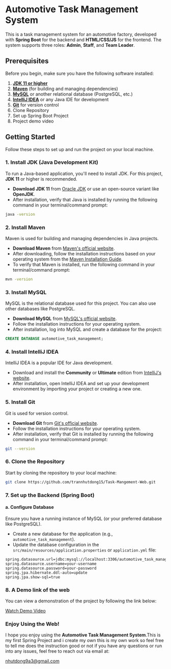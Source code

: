 # Automotive Task Management System

This is a task management system for an automotive factory, developed with **Spring Boot** for the backend and **HTML/CSS/JS** for the frontend. The system supports three roles: **Admin**, **Staff**, and **Team Leader**.

## Prerequisites

Before you begin, make sure you have the following software installed:

1. **[JDK 11 or higher](https://www.oracle.com/java/technologies/javase-jdk11-downloads.html)**
2. **[Maven](https://maven.apache.org/download.cgi)** (for building and managing dependencies)
3. **[MySQL](https://dev.mysql.com/downloads/)** or another relational database (PostgreSQL, etc.)
4. **[IntelliJ IDEA](https://www.jetbrains.com/idea/download/)** or any Java IDE for development
5. **[Git](https://git-scm.com/downloads)** for version control
6. Clone Repository
7. Set up Spring Boot Project
8. Project demo video

## Getting Started

Follow these steps to set up and run the project on your local machine.

### 1. Install JDK (Java Development Kit)

To run a Java-based application, you'll need to install JDK. For this project, **JDK 11** or higher is recommended.

- **Download JDK 11** from [Oracle JDK](https://www.oracle.com/java/technologies/javase-jdk11-downloads.html) or use an open-source variant like **OpenJDK**.
- After installation, verify that Java is installed by running the following command in your terminal/command prompt:

```bash
java -version
```

### 2. Install Maven

Maven is used for building and managing dependencies in Java projects.

- **Download Maven** from [Maven's official website](https://maven.apache.org/download.cgi).
- After downloading, follow the installation instructions based on your operating system from the [Maven Installation Guide](https://maven.apache.org/install.html).
- To verify that Maven is installed, run the following command in your terminal/command prompt:

```bash
mvn -version
```
### 3. Install MySQL

MySQL is the relational database used for this project. You can also use other databases like PostgreSQL.

- **Download MySQL** from [MySQL's official website](https://dev.mysql.com/downloads/).
- Follow the installation instructions for your operating system.
- After installation, log into MySQL and create a database for the project:

```sql
CREATE DATABASE automotive_task_management;
```

### 4. Install IntelliJ IDEA

IntelliJ IDEA is a popular IDE for Java development.

- Download and install the **Community** or **Ultimate** edition from [IntelliJ's website](https://www.jetbrains.com/idea/download/).
- After installation, open IntelliJ IDEA and set up your development environment by importing your project or creating a new one.


### 5. Install Git

Git is used for version control.

- **Download Git** from [Git's official website](https://git-scm.com/downloads).
- Follow the installation instructions for your operating system.
- After installation, verify that Git is installed by running the following command in your terminal/command prompt:

```bash
git --version
```

### 6. Clone the Repository

Start by cloning the repository to your local machine:

```bash
git clone https://github.com/trannhutdong15/Task-Mangement-Web.git
```

### 7. Set up the Backend (Spring Boot)

#### a. Configure Database

Ensure you have a running instance of MySQL (or your preferred database like PostgreSQL).

- Create a new database for the application (e.g., `automotive_task_management`).
- Update the database configuration in the `src/main/resources/application.properties` or `application.yml` file:

```properties
spring.datasource.url=jdbc:mysql://localhost:3306/automotive_task_management
spring.datasource.username=your-username
spring.datasource.password=your-password
spring.jpa.hibernate.ddl-auto=update
spring.jpa.show-sql=true
```
### 8. A Demo link of the web
You can view a demonstration of the project by following the link below:

[Watch Demo Video](https://drive.google.com/file/d/1lII--0cHRhpGITL3hF_fs5TLKz7S46sJ/view?usp=sharing)

### Enjoy Using the Web!

I hope you enjoy using the **Automotive Task Management System**.This is my first Spring Project and i create my own this is my own work so feel free to tell me does the instruction good or not if you have any questions or run into any issues, feel free to reach out via email at:

[nhutdong9a3@gmail.com](mailto:nhutdong9a3@gmail.com)




